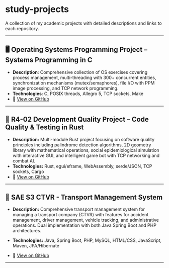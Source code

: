 # study-projects
A collection of my academic projects with detailed descriptions and links to each repository.

---

## 🖥️ Operating Systems Programming Project – Systems Programming in C
- **Description**: Comprehensive collection of OS exercises covering process management, multi-threading with 300+ concurrent entities, synchronization mechanisms (mutex/semaphores), file I/O with PPM image processing, and TCP network programming.
- **Technologies**: C, POSIX threads, Allegro 5, TCP sockets, Make
- 🔗 [View on GitHub](https://github.com/Kyagoat/study_C)

---

## 🚀 **R4-02 Development Quality Project** – Code Quality & Testing in Rust
- **Description:** Multi-module Rust project focusing on software quality principles including palindrome detection algorithms, 2D geometry library with mathematical operations, social epidemiological simulation with interactive GUI, and intelligent game bot with TCP networking and combat AI.
- **Technologies:** Rust, egui/eframe, WebAssembly, serde/JSON, TCP sockets, Cargo  
- 🔗 [View on GitHub](https://github.com/Kyagoat/study_dev_quality)

---

## 🚌 **SAE S3 CTVR - Transport Management System**
- **Description:** Comprehensive transport management system for managing a transport company (CTVR) with features for accident management, driver management, vehicle tracking, and administrative operations. Dual implementation with both Java Spring Boot and PHP architectures.

- **Technologies:** Java, Spring Boot, PHP, MySQL, HTML/CSS, JavaScript, Maven, JPA/Hibernate  
- 🔗 [View on GitHub]([https://github.com/Kyagoat/study_dev_quality])

---

